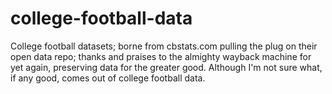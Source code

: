 # college-football-data
College football datasets; borne from cbstats.com pulling the plug on their open data repo; thanks and praises to the almighty wayback machine for yet again, preserving data for the greater good. Although I'm not sure what, if any good, comes out of college football data.
